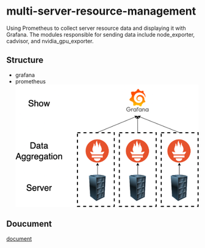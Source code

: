 # multi-server-resource-management
Using Prometheus to collect server resource data and displaying it with Grafana. The modules responsible for sending data include node_exporter, cadvisor, and nvidia_gpu_exporter.


## Structure
- grafana
- prometheus
![Alt text](structure.png "Title")

## Doucument

[document](https://skysora.github.io/post/4/)
